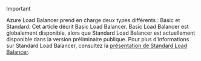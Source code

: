 > [!IMPORTANT]
Azure Load Balancer prend en charge deux types différents : Basic et Standard. Cet article décrit Basic Load Balancer. Basic Load Balancer est globalement disponible, alors que Standard Load Balancer est actuellement disponible dans la version préliminaire publique. Pour plus d’informations sur Standard Load Balancer, consultez la [présentation de Standard Load Balancer](https://aka.ms/AzureLoadBalancerStandard).
